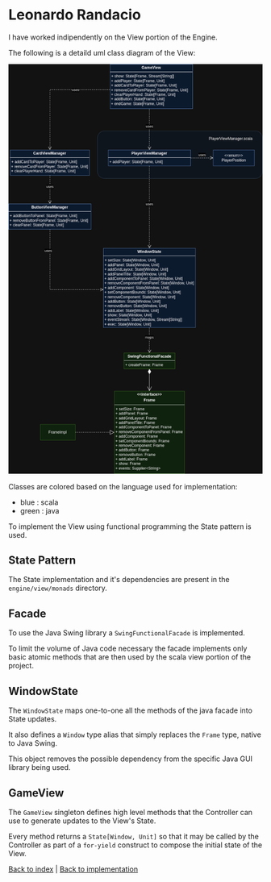 # Leonardo Randacio

I have worked indipendently on the View portion of the Engine.

The following is a detaild uml class diagram of the View:

![view](../uml/view.png)

Classes are colored based on the language used for implementation:

- blue : scala
- green : java

To implement the View using functional programming the State pattern is used.

## State Pattern

The State implementation and it's dependencies are present in the `engine/view/monads` directory.

## Facade

To use the Java Swing library a `SwingFunctionalFacade` is implemented.

To limit the volume of Java code necessary the facade implements only basic atomic methods that are then used by the scala view portion of the project.

## WindowState

The `WindowState` maps one-to-one all the methods of the java facade into State updates.

It also defines a `Window` type alias that simply replaces the `Frame` type, native to Java Swing.

This object removes the possible dependency from the specific Java GUI library being used.

## GameView

The `GameView` singleton defines high level methods that the Controller can use to generate updates to the View's State.

Every method returns a `State[Window, Unit]` so that it may be called by the Controller as part of a `for-yield` construct to compose the initial state of the View.

[Back to index](../../index.md) |
[Back to implementation](../index.md)
